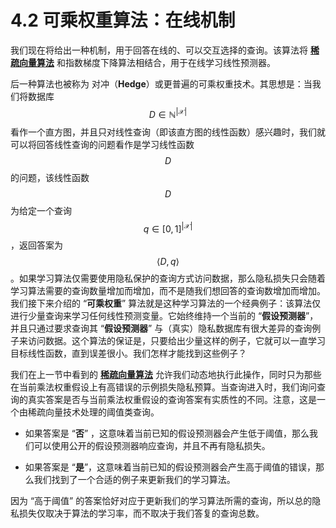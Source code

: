 # 4.2 可乘权重算法：在线机制

我们现在将给出一种机制，用于回答在线的、可以交互选择的查询。该算法将 [**稀疏向量算法**](/3-Basic-Techniques-and-Composition-Theorems/The-sparse-vector-technique/The-sparse-vector-technique-Overview.html) 和指数梯度下降算法相结合，用于在线学习线性预测器。

后一种算法也被称为 对冲（**Hedge**）或更普遍的可乘权重技术。其思想是：当我们将数据库 $$D\in \mathbb{N}^{|\mathcal{X}|}$$ 看作一个直方图，并且只对线性查询（即该直方图的线性函数）感兴趣时，我们就可以将回答线性查询的问题看作是学习线性函数 $$D$$ 的问题，该线性函数 $$D$$ 为给定一个查询 $$q\in [0,1]^{|\mathcal{X}|}$$，返回答案为 $$⟨ D,q ⟩$$。如果学习算法仅需要使用隐私保护的查询方式访问数据，那么隐私损失只会随着学习算法需要的查询数量增加而增加，而不是随我们想回答的查询数增加而增加。我们接下来介绍的 “**可乘权重**” 算法就是这种学习算法的一个经典例子：该算法仅进行少量查询来学习任何线性预测变量。它始终维持一个当前的 “**假设预测器**”，并且只通过要求查询其 “**假设预测器**” 与（真实）隐私数据库有很大差异的查询例子来访问数据。这个算法的保证是，只要给出少量这样的例子，它就可以一直学习目标线性函数，直到误差很小。我们怎样才能找到这些例子？

我们在上一节中看到的 [**稀疏向量算法**](/3-Basic-Techniques-and-Composition-Theorems/The-sparse-vector-technique/The-sparse-vector-technique-Overview.html) 允许我们动态地执行此操作，同时只为那些在当前乘法权重假设上有高错误的示例损失隐私预算。当查询进入时，我们询问查询的真实答案是否与当前乘法权重假设的查询答案有实质性的不同。注意，这是一个由稀疏向量技术处理的阈值类查询。

- 如果答案是 “**否**” ，这意味着当前已知的假设预测器会产生低于阈值，那么我们可以使用公开的假设预测器响应查询，并且不再有隐私损失。

- 如果答案是 “**是**”，这意味着当前已知的假设预测器会产生高于阈值的错误，那么我们找到了一个合适的例子来更新我们的学习算法。

因为 “高于阈值” 的答案恰好对应于更新我们的学习算法所需的查询，所以总的隐私损失仅取决于算法的学习率，而不取决于我们答复的查询总数。

